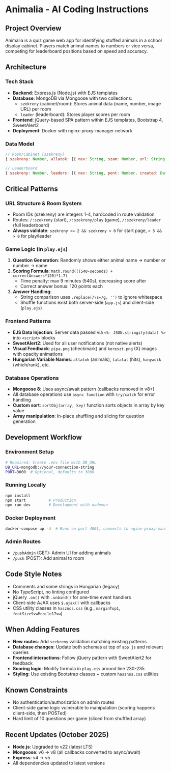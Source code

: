 # Animalia - AI Coding Instructions

## Project Overview
Animalia is a quiz game web app for identifying stuffed animals in a school display cabinet. Players match animal names to numbers or vice versa, competing for leaderboard positions based on speed and accuracy.

## Architecture

### Tech Stack
- **Backend**: Express.js (Node.js) with EJS templates
- **Database**: MongoDB via Mongoose with two collections:
  - `szekreny` (cabinet/room): Stores animal data (name, number, image URL) per room
  - `leader` (leaderboard): Stores player scores per room
- **Frontend**: jQuery-based SPA pattern within EJS templates, Bootstrap 4, SweetAlert2
- **Deployment**: Docker with nginx-proxy-manager network

### Data Model
```javascript
// Room/Cabinet (szekreny)
{ szekreny: Number, allatok: [{ nev: String, szam: Number, url: String }] }

// Leaderboard
{ szekreny: Number, leaders: [{ nev: String, pont: Number, created: Date }] }
```

## Critical Patterns

### URL Structure & Room System
- Room IDs (szekreny) are integers 1-4, hardcoded in route validation
- Routes: `/:szekreny` (start), `/:szekreny/play` (game), `/:szekreny/leader` (full leaderboard)
- **Always validate**: `szekreny <= 2 && szekreny > 0` for start page, `< 5 && > 0` for play/leader

### Game Logic (in `play.ejs`)
1. **Question Generation**: Randomly shows either animal name → number or number → name
2. **Scoring Formula**: `Math.round(((540-seconds) + correctAnswers*120)*1.7)`
   - Time penalty: max 9 minutes (540s), decreasing score after
   - Correct answer bonus: 120 points each
3. **Answer Handling**: 
   - String comparison uses `.replace(/\s+/g, '')` to ignore whitespace
   - Shuffle functions exist both server-side (`app.js`) and client-side (`play.ejs`)

### Frontend Patterns
- **EJS Data Injection**: Server data passed via `<%- JSON.stringify(data) %>` into `<script>` blocks
- **SweetAlert2**: Used for all user notifications (not native alerts)
- **Visual Feedback**: `pipa.png` (checkmark) and `kereszt.png` (X) images with opacity animations
- **Hungarian Variable Names**: `allatok` (animals), `talalat` (hits), `hanyadik` (which/rank), etc.

### Database Operations
- **Mongoose 8**: Uses async/await pattern (callbacks removed in v8+)
- All database operations use `async function` with `try/catch` for error handling
- **Custom sort**: `sortObj(array, key)` function sorts objects in array by key value
- **Array manipulation**: In-place shuffling and slicing for question generation

## Development Workflow

### Environment Setup
```bash
# Required: Create .env file with DB_URL
DB_URL=mongodb://your-connection-string
PORT=3000  # Optional, defaults to 3000
```

### Running Locally
```bash
npm install
npm start          # Production
npm run dev        # Development with nodemon
```

### Docker Deployment
```bash
docker-compose up -d  # Runs on port 4001, connects to nginx-proxy-manager network
```

### Admin Routes
- `/pushAdmin` (GET): Admin UI for adding animals
- `/push` (POST): Add animal to room

## Code Style Notes
- Comments and some strings in Hungarian (legacy)
- No TypeScript, no linting configured
- jQuery `.on()` with `.unbind()` for one-time event handlers
- Client-side AJAX uses `$.ajax()` with callbacks
- CSS utility classes in `hasznos.css` (e.g., `marginTop1`, `fontSize9vwMobile17vw`)

## When Adding Features
- **New routes**: Add `szekreny` validation matching existing patterns
- **Database changes**: Update both schemas at top of `app.js` and relevant queries
- **Frontend interactions**: Follow jQuery pattern with SweetAlert2 for feedback
- **Scoring logic**: Modify formula in `play.ejs` around line 230-235
- **Styling**: Use existing Bootstrap classes + custom `hasznos.css` utilities

## Known Constraints
- No authentication/authorization on admin routes
- Client-side game logic vulnerable to manipulation (scoring happens client-side, then POSTed)
- Hard limit of 10 questions per game (sliced from shuffled array)

## Recent Updates (October 2025)
- **Node.js**: Upgraded to v22 (latest LTS)
- **Mongoose**: v6 → v8 (all callbacks converted to async/await)
- **Express**: v4 → v5
- All dependencies updated to latest versions
